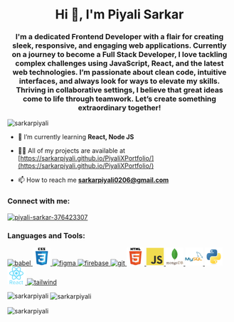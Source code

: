 <h1 align="center">Hi 👋, I'm Piyali Sarkar</h1>
<h3 align="center">I'm a dedicated Frontend Developer with a flair for creating sleek, responsive, and engaging web applications. Currently on a journey to become a Full Stack Developer, I love tackling complex challenges using JavaScript, React, and the latest web technologies. I’m passionate about clean code, intuitive interfaces, and always look for ways to elevate my skills. Thriving in collaborative settings, I believe that great ideas come to life through teamwork. Let’s create something extraordinary together!</h3>

<p align="left"> <img src="https://komarev.com/ghpvc/?username=sarkarpiyali&label=Profile%20views&color=0e75b6&style=flat" alt="sarkarpiyali" /> </p>

- 🌱 I’m currently learning **React, Node JS**

- 👨‍💻 All of my projects are available at [https://sarkarpiyali.github.io/PiyaliXPortfolio/](https://sarkarpiyali.github.io/PiyaliXPortfolio/)

- 📫 How to reach me **sarkarpiyali0206@gmail.com**

<h3 align="left">Connect with me:</h3>
<p align="left">
<a href="https://linkedin.com/in/piyali-sarkar-376423307" target="blank"><img align="center" src="https://raw.githubusercontent.com/rahuldkjain/github-profile-readme-generator/master/src/images/icons/Social/linked-in-alt.svg" alt="piyali-sarkar-376423307" height="30" width="40" /></a>
</p>

<h3 align="left">Languages and Tools:</h3>
<p align="left"> <a href="https://babeljs.io/" target="_blank" rel="noreferrer"> <img src="https://www.vectorlogo.zone/logos/babeljs/babeljs-icon.svg" alt="babel" width="40" height="40"/> </a> <a href="https://www.w3schools.com/css/" target="_blank" rel="noreferrer"> <img src="https://raw.githubusercontent.com/devicons/devicon/master/icons/css3/css3-original-wordmark.svg" alt="css3" width="40" height="40"/> </a> <a href="https://www.figma.com/" target="_blank" rel="noreferrer"> <img src="https://www.vectorlogo.zone/logos/figma/figma-icon.svg" alt="figma" width="40" height="40"/> </a> <a href="https://firebase.google.com/" target="_blank" rel="noreferrer"> <img src="https://www.vectorlogo.zone/logos/firebase/firebase-icon.svg" alt="firebase" width="40" height="40"/> </a> <a href="https://git-scm.com/" target="_blank" rel="noreferrer"> <img src="https://www.vectorlogo.zone/logos/git-scm/git-scm-icon.svg" alt="git" width="40" height="40"/> </a> <a href="https://www.w3.org/html/" target="_blank" rel="noreferrer"> <img src="https://raw.githubusercontent.com/devicons/devicon/master/icons/html5/html5-original-wordmark.svg" alt="html5" width="40" height="40"/> </a> <a href="https://developer.mozilla.org/en-US/docs/Web/JavaScript" target="_blank" rel="noreferrer"> <img src="https://raw.githubusercontent.com/devicons/devicon/master/icons/javascript/javascript-original.svg" alt="javascript" width="40" height="40"/> </a> <a href="https://www.mongodb.com/" target="_blank" rel="noreferrer"> <img src="https://raw.githubusercontent.com/devicons/devicon/master/icons/mongodb/mongodb-original-wordmark.svg" alt="mongodb" width="40" height="40"/> </a> <a href="https://www.mysql.com/" target="_blank" rel="noreferrer"> <img src="https://raw.githubusercontent.com/devicons/devicon/master/icons/mysql/mysql-original-wordmark.svg" alt="mysql" width="40" height="40"/> </a> <a href="https://www.python.org" target="_blank" rel="noreferrer"> <img src="https://raw.githubusercontent.com/devicons/devicon/master/icons/python/python-original.svg" alt="python" width="40" height="40"/> </a> <a href="https://reactjs.org/" target="_blank" rel="noreferrer"> <img src="https://raw.githubusercontent.com/devicons/devicon/master/icons/react/react-original-wordmark.svg" alt="react" width="40" height="40"/> </a> <a href="https://tailwindcss.com/" target="_blank" rel="noreferrer"> <img src="https://www.vectorlogo.zone/logos/tailwindcss/tailwindcss-icon.svg" alt="tailwind" width="40" height="40"/> </a> </p>

<p><img align="left" src="https://github-readme-stats.vercel.app/api/top-langs?username=sarkarpiyali&show_icons=true&locale=en&layout=compact" alt="sarkarpiyali" /></p>

<p>&nbsp;<img align="center" src="https://github-readme-stats.vercel.app/api?username=sarkarpiyali&show_icons=true&locale=en" alt="sarkarpiyali" /></p>

<p><img align="center" src="https://github-readme-streak-stats.herokuapp.com/?user=sarkarpiyali&" alt="sarkarpiyali" /></p>
